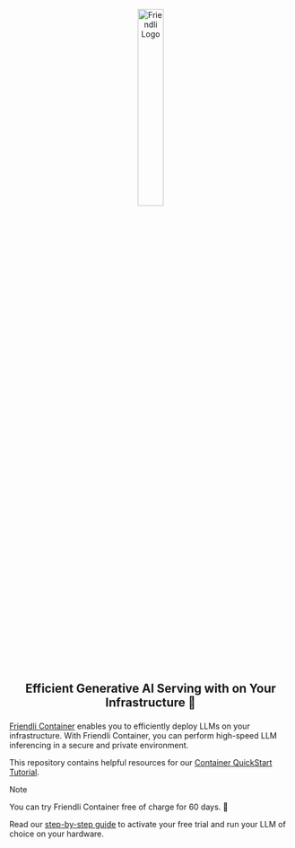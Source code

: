 <!---
Copyright (c) 2022-present, FriendliAI Inc. All rights reserved.
-->

<p align="center">
  <img src="https://docs.friendli.ai/img/logo.svg" width="30%" alt="Friendli Logo">
</p>

<h2><p align="center">Efficient Generative AI Serving with on Your Infrastructure 🚀</p></h2>

[Friendli Container](https://friendli.ai/products/container/) enables you to efficiently deploy LLMs on your infrastructure.
With Friendli Container, you can perform high-speed LLM inferencing in a secure and private environment.

This repository contains helpful resources for our [Container QuickStart Tutorial](https://docs.friendli.ai/guides/container/quickstart).

> [!NOTE]
> You can try Friendli Container free of charge for 60 days. 🚀
>
> Read our [step-by-step guide](https://docs.friendli.ai/guides/container/quickstart) to activate your free trial and run your LLM of choice on your hardware.
